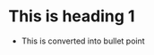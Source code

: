 <html>
  <h1> This is heading 1 </h1>
  
  <ul>
  <li> This is converted into bullet point </li>
  </ul>
  </html>
